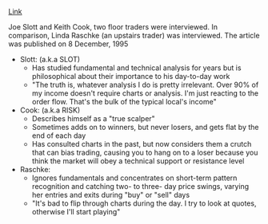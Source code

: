 [Link](https://lindaraschke.net/wp-content/uploads/2013/11/upstairs1.pdf)

Joe Slott and Keith Cook, two floor traders were interviewed.
In comparison, Linda Raschke (an upstairs trader) was interviewed.
The article was published on 8 December, 1995

- Slott: (a.k.a SLOT)
	- Has studied fundamental and technical analysis for years but is philosophical about their importance to his day-to-day work
	- "The truth is, whatever analysis I do is pretty irrelevant. Over 90% of my income doesn't require charts or analysis. I'm just reacting to the order flow. That's the bulk of the typical local's income"
- Cook: (a.k.a RISK)
	- Describes himself as a "true scalper"
	- Sometimes adds on to winners, but never losers, and gets flat by the end of each day
	- Has consulted charts in the past, but now considers them a crutch that can bias trading, causing you to hang on to a loser because you think the market will obey a technical support or resistance level
- Raschke:
	- Ignores fundamentals and concentrates on short-term pattern recognition and catching two- to three- day price swings, varying her entries and exits during "buy" or "sell" days
	- "It's bad to flip through charts during the day. I try to look at quotes, otherwise I'll start playing"
